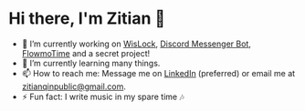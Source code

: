 # Hi there, I'm Zitian 👋

- 🔭 I’m currently working on [WisLock](https://www.wislockapp.com/), [Discord Messenger Bot](https://github.com/zitianqin/Discord-Messenger-Bot), [FlowmoTime](https://www.flowmotime.com/) and a secret project!
- 🌱 I’m currently learning many things.
- 📫 How to reach me: Message me on [LinkedIn](https://www.linkedin.com/in/zitian-qin/) (preferred) or email me at zitianqinpublic@gmail.com.
- ⚡ Fun fact: I write music in my spare time 🎶

